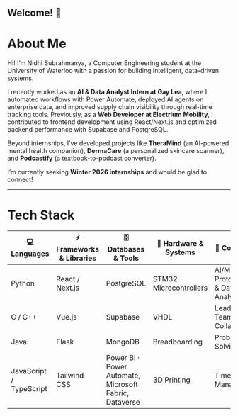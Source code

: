 ## Welcome! 👋

# About Me  

Hi! I’m Nidhi Subrahmanya, a Computer Engineering student at the University of Waterloo with a passion for building intelligent, data-driven systems.  

I recently worked as an **AI & Data Analyst Intern at Gay Lea**, where I automated workflows with Power Automate, deployed AI agents on enterprise data, and improved supply chain visibility through real-time tracking tools. Previously, as a **Web Developer at Electrium Mobility**, I contributed to frontend development using React/Next.js and optimized backend performance with Supabase and PostgreSQL.  

Beyond internships, I’ve developed projects like **TheraMind** (an AI-powered mental health companion), **DermaCare** (a personalized skincare scanner), and **Podcastify** (a textbook-to-podcast converter).

I’m currently seeking **Winter 2026 internships** and would be glad to connect!

---

# Tech Stack  

| 💻 Languages | ⚡ Frameworks & Libraries | 🗄️ Databases & Tools | 🔧 Hardware & Systems | 🌟 Core Skills |
|--------------|---------------------------|----------------------|-----------------------|----------------|
| Python | React / Next.js | PostgreSQL | STM32 Microcontrollers | AI/ML Prototyping & Data Analysis |
| C / C++ | Vue.js | Supabase | VHDL | Leadership & Team Collaboration |
| Java | Flask | MongoDB | Breadboarding | Problem-Solving |
| JavaScript / TypeScript | Tailwind CSS | Power BI · Power Automate, Microsoft Fabric, Dataverse | 3D Printing | Time Management |

